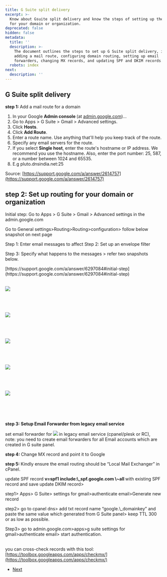 ```yaml
---
title: G Suite split delivery
excerpt: >-
  Know about Gsuite split delivery and know the steps of setting up the routing
  for your domain or organization.
deprecated: false
hidden: false
metadata:
  title: ''
  description: >-
    The document outlines the steps to set up G Suite split delivery, including
    adding a mail route, configuring domain routing, setting up email
    forwarders, changing MX records, and updating SPF and DKIM records.
  robots: index
next:
  description: ''
---
```

<h2>G Suite split delivery</h2>
<p><b>step 1: </b>Add a mail route for a domain</p>

<ol>
  <li>In your Google <b>Admin console </b>(at <a href="http://admin.google.com/" target="_blank">admin.google.com</a>)...</li>
  <li>Go to Apps > G Suite > Gmail > Advanced settings.</li>
  <li>Click <b>Hosts</b>.</li>
  <li>Click <b>Add Route</b>.</li>
  <li>Enter a route name. Use anything that'll help you keep track of the route.</li>
  <li>Specify any email servers for the route.</li>
  <li>If you select <b>Single host</b>, enter the route's hostname or IP address. We recommend you use the hostname. Also, enter the port number: 25, 587, or a number between 1024 and 65535.</li>
  <li>E.g pluto.dnsindia.net:25</li>
</ol>

<p />

<p>Source: <a target="_blank" href="https://support.google.com/a/answer/2614757">[https://support.google.com/a/answer/2614757](https://support.google.com/a/answer/2614757)</a></p>

<p />

<h2><b>step 2: </b>Set up routing for your domain or organization</h2>

<p />

<p>Initial step: Go to Apps > G Suite > Gmail > Advanced settings in the admin.google.com</p>

<p />

<p>Go to General settings>Routing>Routing>configuration> follow below snapshot on next page</p>

<p />

<p>Step 1: Enter email messages to affect Step 2: Set up an envelope filter</p>
<p>Step 3: Specify what happens to the messages > refer two snapshots below.</p>

<p />

<p>[https://support.google.com/a/answer/6297084#initial-step](https://support.google.com/a/answer/6297084#initial-step)</p>

<p>
  <br />

  <img src="https://image.hostingraja.in/images/articles/gsuite-split-delivery/gsuite-spli-delivery-1.jpg" />

  <br />

  <br />

  <br />

  <br />

  <br />

  <img src="https://image.hostingraja.in/images/articles/gsuite-split-delivery/gsuite-split-delivery-31.PNG" />

  <br />

  <br />

  <br />

  <br />

  <br />

  <img src="https://image.hostingraja.in/images/articles/gsuite-split-delivery/gsuite-split-delivery-4.PNG" />

  <br />

  <br />

  <br />

  <br />

  <br />

  <img src="https://image.hostingraja.in/images/articles/gsuite-split-delivery/gsuite-split-delivery-5.PNG" />

  <br />

  <br />

  <br />

  <br />

  <br />

  <img src="https://image.hostingraja.in/images/articles/gsuite-split-delivery/gsuite-split-delivery-6.PNG" />

  <br />

  <br />

  <br />

  <br />

  <br />
</p>

<p><b>step 3</b><b>: Setup Email Forwarder from legacy email service</b></p>

<p />

<p>set email forwarder for<strong> <img src="https://image.hostingraja.in/images/articles/gsuite-split-delivery/gsuite-spli-delivery-3.jpg" /> </strong>in legacy email service (cpanel/plesk or RC), note: you need to create email forwarders for all Email accounts which are created in G suite panel.</p>

<p />

<p><b>step 4</b><b>: </b>Change MX record and point it to Google</p>

<p />

<p><b>step 5</b><b>: </b>Kindly ensure the email routing should be “Local Mail Exchanger” in cPanel.</p>

<p />

<p>update SPF record <strong>v=spf1 include:\_spf.google.com \~all </strong>with existing SPF record and save update DKIM record></p>

<p />

<p>step1> Apps> G Suite> settings for gmail>authenticate email>Generate new record</p>

<p />

<p>step2> go to cpanel dns> add txt record name “google.\_domainkey” and paste the same value which generated from G Suite panel> keep TTL 300 or as low as possible.</p>

<p />

<p>Step3> go to admin.google.com>apps>g suite settings for gmail>authenticate email> start authentication.</p>
<p><br />you can cross-check records with this tool: <a href="https://toolbox.googleapps.com/apps/checkmx/" target="_blank">[https://toolbox.googleapps.com/apps/checkmx/](https://toolbox.googleapps.com/apps/checkmx/)</a></p>

<ul class="pager pagenav">
  <li class="next">
    <a class="hasTooltip" href="/docs/g-suite-data-migration-1/">
      <span>Next</span> <span class="icon-chevron-right" />
    </a>
  </li>
</ul>